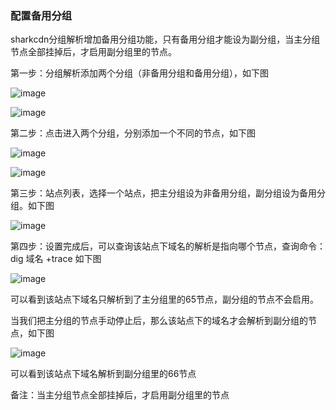 ### 配置备用分组

sharkcdn分组解析增加备用分组功能，只有备用分组才能设为副分组，当主分组节点全部挂掉后，才启用副分组里的节点。

第一步：分组解析添加两个分组（非备用分组和备用分组），如下图

![image](https://user-images.githubusercontent.com/90588289/133740829-ccdc0efa-c2c7-468b-8480-cba4ce3e1641.png)

![image](https://user-images.githubusercontent.com/90588289/133740840-9c341aef-9aa3-48c1-a398-67c159d83a5f.png)

第二步：点击进入两个分组，分别添加一个不同的节点，如下图

![image](https://user-images.githubusercontent.com/90588289/135237022-5b5196ff-fa20-440e-a8c3-ab67e716c42d.png)

![image](https://user-images.githubusercontent.com/90588289/135237123-61338593-9db2-492d-82f7-d6a1471c5c95.png)

第三步：站点列表，选择一个站点，把主分组设为非备用分组，副分组设为备用分组。如下图

![image](https://user-images.githubusercontent.com/90588289/135237500-9e7f6e80-b244-4df8-a30b-da9fa8d60663.png)

第四步：设置完成后，可以查询该站点下域名的解析是指向哪个节点，查询命令：dig 域名 +trace 如下图

![image](https://user-images.githubusercontent.com/90588289/133740958-e9644b5b-45f4-433a-90dd-3f0b62da63cb.png)

可以看到该站点下域名只解析到了主分组里的65节点，副分组的节点不会启用。

当我们把主分组的节点手动停止后，那么该站点下的域名才会解析到副分组的节点，如下图

![image](https://user-images.githubusercontent.com/90588289/133740972-b58fd0b8-4b7d-47ae-853a-e028e3997360.png)

可以看到该站点下域名解析到副分组里的66节点

备注：当主分组节点全部挂掉后，才启用副分组里的节点

